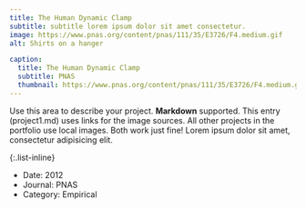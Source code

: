 ```yaml
---
title: The Human Dynamic Clamp
subtitle: subtitle lorem ipsum dolor sit amet consectetur.
image: https://www.pnas.org/content/pnas/111/35/E3726/F4.medium.gif
alt: Shirts on a hanger

caption:
  title: The Human Dynamic Clamp
  subtitle: PNAS
  thumbnail: https://www.pnas.org/content/pnas/111/35/E3726/F4.medium.gif
---
```

Use this area to describe your project. **Markdown** supported. This entry (project1.md) uses links for the image sources. All other projects in the portfolio use local images. Both work just fine! Lorem ipsum dolor sit amet, consectetur adipisicing elit. 

{:.list-inline}
- Date: 2012
- Journal: PNAS
- Category: Empirical